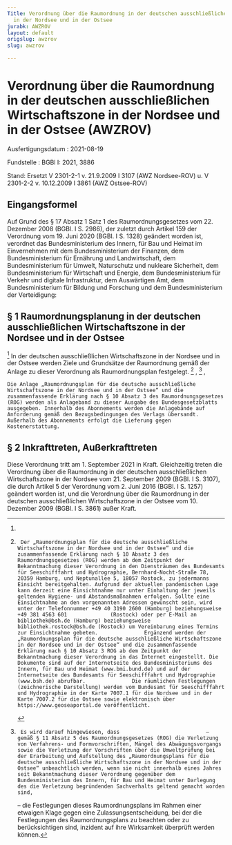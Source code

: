 ```yaml
---
Title: Verordnung über die Raumordnung in der deutschen ausschließlichen Wirtschaftszone
  in der Nordsee und in der Ostsee
jurabk: AWZROV
layout: default
origslug: awzrov
slug: awzrov

---
```


# Verordnung über die Raumordnung in der deutschen ausschließlichen Wirtschaftszone in der Nordsee und in der Ostsee (AWZROV)

Ausfertigungsdatum
:   2021-08-19

Fundstelle
:   BGBl I: 2021, 3886

Stand: Ersetzt V 2301-2-1 v. 21.9.2009 I 3107 (AWZ Nordsee-ROV) u. V 2301-2-2 v. 10.12.2009 I 3861 (AWZ Ostsee-ROV)

## Eingangsformel

Auf Grund des § 17 Absatz 1 Satz 1 des Raumordnungsgesetzes vom 22. Dezember 2008 (BGBl. I S. 2986), der zuletzt durch Artikel 159 der Verordnung vom 19. Juni 2020 (BGBl. I S. 1328) geändert worden ist, verordnet das Bundesministerium des Innern, für Bau und Heimat im Einvernehmen mit dem Bundesministerium der Finanzen, dem Bundesministerium für Ernährung und Landwirtschaft, dem Bundesministerium für Umwelt, Naturschutz und nukleare Sicherheit, dem Bundesministerium für Wirtschaft und Energie, dem Bundesministerium für Verkehr und digitale Infrastruktur, dem Auswärtigen Amt, dem Bundesministerium für Bildung und Forschung und dem Bundesministerium der Verteidigung:


## § 1 Raumordnungsplanung in der deutschen ausschließlichen Wirtschaftszone in der Nordsee und in der Ostsee

[^F817925_01_BJNR388600021BJNE000200000]
In der deutschen ausschließlichen Wirtschaftszone in der Nordsee und in der Ostsee werden Ziele und Grundsätze der Raumordnung gemäß der Anlage zu dieser Verordnung als Raumordnungsplan festgelegt.
[^F817925_02_BJNR388600021BJNE000200000]
,
[^F817925_03_BJNR388600021BJNE000200000]
,

    Die Anlage „Raumordnungsplan für die deutsche ausschließliche Wirtschaftszone in der Nordsee und in der Ostsee“ und die zusammenfassende Erklärung nach § 10 Absatz 3 des Raumordnungsgesetzes (ROG) werden als Anlageband zu dieser Ausgabe des Bundesgesetzblatts ausgegeben. Innerhalb des Abonnements werden die Anlagebände auf Anforderung gemäß den Bezugsbedingungen des Verlags übersandt. Außerhalb des Abonnements erfolgt die Lieferung gegen Kostenerstattung.
[^F817925_01_BJNR388600021BJNE000200000]: [^F817925_02_BJNR388600021BJNE000200000]:     Der „Raumordnungsplan für die deutsche ausschließliche Wirtschaftszone in der Nordsee und in der Ostsee“ und die zusammenfassende Erklärung nach § 10 Absatz 3 des Raumordnungsgesetzes (ROG) werden ab dem Zeitpunkt der Bekanntmachung dieser Verordnung in den Diensträumen des Bundesamts für Seeschifffahrt und Hydrographie, Bernhard-Nocht-Straße 78, 20359 Hamburg, und Neptunallee 5, 18057 Rostock, zu jedermanns Einsicht bereitgehalten. Aufgrund der aktuellen pandemischen Lage kann derzeit eine Einsichtnahme nur unter Einhaltung der jeweils geltenden Hygiene- und Abstandsmaßnahmen erfolgen. Sollte eine Einsichtnahme an den vorgenannten Adressen gewünscht sein, wird unter der Telefonnummer +49 40 3190 2600 (Hamburg) beziehungsweise              +49 381 4563 601              (Rostock) oder per E-Mail an bibliothek@bsh.de (Hamburg) beziehungsweise bibliothek.rostock@bsh.de (Rostock) um Vereinbarung eines Termins zur Einsichtnahme gebeten.               Ergänzend werden der „Raumordnungsplan für die deutsche ausschließliche Wirtschaftszone in der Nordsee und in der Ostsee“ und die zusammenfassende Erklärung nach § 10 Absatz 3 ROG ab dem Zeitpunkt der Bekanntmachung dieser Verordnung in das Internet eingestellt. Die Dokumente sind auf der Internetseite des Bundesministeriums des Innern, für Bau und Heimat (www.bmi.bund.de) und auf der Internetseite des Bundesamts für Seeschifffahrt und Hydrographie (www.bsh.de) abrufbar.               Die räumlichen Festlegungen (zeichnerische Darstellung) werden vom Bundesamt für Seeschifffahrt und Hydrographie in der Karte 7007.1 für die Nordsee und in der Karte 7007.2 für die Ostsee sowie elektronisch über https://www.geoseaportal.de veröffentlicht.
[^F817925_03_BJNR388600021BJNE000200000]:     Es wird darauf hingewiesen, dass                            –                                gemäß § 11 Absatz 5 des Raumordnungsgesetzes (ROG) die Verletzung von Verfahrens- und Formvorschriften, Mängel des Abwägungsvorgangs sowie die Verletzung der Vorschriften über die Umweltprüfung bei der Erarbeitung und Aufstellung des „Raumordnungsplans für die deutsche ausschließliche Wirtschaftszone in der Nordsee und in der Ostsee“ unbeachtlich werden, wenn sie nicht innerhalb eines Jahres seit Bekanntmachung dieser Verordnung gegenüber dem Bundesministerium des Innern, für Bau und Heimat unter Darlegung des die Verletzung begründenden Sachverhalts geltend gemacht worden sind,


    –                                die Festlegungen dieses Raumordnungsplans im Rahmen einer etwaigen Klage gegen eine Zulassungsentscheidung, bei der die Festlegungen des Raumordnungsplans zu beachten oder zu berücksichtigen sind, inzident auf ihre Wirksamkeit überprüft werden können.





## § 2 Inkrafttreten, Außerkrafttreten

Diese Verordnung tritt am 1. September 2021 in Kraft. Gleichzeitig treten die Verordnung über die Raumordnung in der deutschen ausschließlichen Wirtschaftszone in der Nordsee vom 21. September 2009 (BGBl. I S. 3107), die durch Artikel 5 der Verordnung vom 2. Juni 2016 (BGBl. I S. 1257) geändert worden ist, und die Verordnung über die Raumordnung in der deutschen ausschließlichen Wirtschaftszone in der Ostsee vom 10. Dezember 2009 (BGBl. I S. 3861) außer Kraft.

